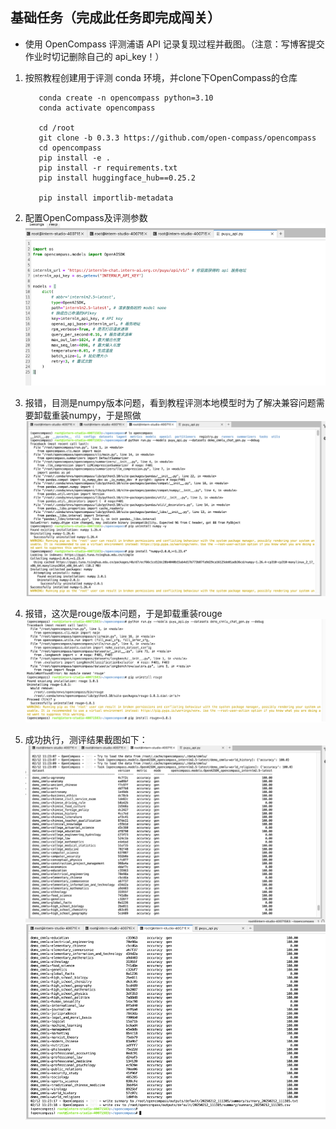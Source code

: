
## 基础任务（完成此任务即完成闯关）

- 使用 OpenCompass 评测浦语 API 记录复现过程并截图。（注意：写博客提交作业时切记删除自己的 api_key！）
1. 按照教程创建用于评测 conda 环境，并clone下OpenCompass的仓库
  
          conda create -n opencompass python=3.10
          conda activate opencompass
            
          cd /root
          git clone -b 0.3.3 https://github.com/open-compass/opencompass
          cd opencompass
          pip install -e .
          pip install -r requirements.txt
          pip install huggingface_hub==0.25.2
            
          pip install importlib-metadata
2. 配置OpenCompass及评测参数
![配置模型.png](img_4.png)
2. 报错，目测是numpy版本问题，看到教程评测本地模型时为了解决兼容问题需要卸载重装numpy，于是照做
![缺失numpy.png](img.png)
3. 报错，这次是rouge版本问题，于是卸载重装rouge
![缺失rouge.png](img_1.png)
4. 成功执行，测评结果截图如下：
![测评结果.png](img_2.png)
![测评结果2.png](img_3.png)

